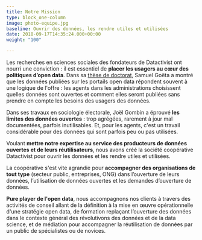 ```yaml
---
title: Notre Mission
type: block_one-column
image: photo-equipe.jpg
baseline: Ouvrir des données, les rendre utiles et utilisées
date: 2018-09-17T14:35:24.000+00:00
weight: "100"

---
```

Les recherches en sciences sociales des fondateurs de Datactivist ont nourri une conviction : il est essentiel de **placer les usagers au cœur des politiques d’open data**. Dans sa [thèse de doctorat](http://www.theses.fr/2016ENST0045), Samuel Goëta a montré que les données publiées sur les portails open data répondent souvent à une logique de l'offre : les agents dans les administrations choisissent quelles données sont ouvertes et comment elles seront publiées sans prendre en compte les besoins des usagers des données.

Dans ses travaux en sociologie électorale, Joël Gombin a éprouvé **les limites des données ouvertes** : trop agrégées, rarement à jour mal documentées, parfois inutilisables. Et, pour les agents, c'est un travail considérable pour des données qui sont parfois peu ou pas utilisées.

Voulant **mettre notre expertise au service des producteurs de données ouvertes et de leurs réutilisateurs**, nous avons créé la société coopérative Datactivist pour ouvrir les données et les rendre utiles et utilisées.

La coopérative s'est vite agrandie pour **accompagner des organisations de tout type** (secteur public, entreprises, ONG) dans l’ouverture de leurs données, l’utilisation de données ouvertes et les demandes d’ouverture de données.

**Pure player de l'open data**, nous accompagnons nos clients à travers des activités de conseil allant de la définition à la mise en œuvre opérationnelle d'une stratégie open data, de formation replaçant l’ouverture des données dans le contexte général des révolutivons des données et de la data science, et de médiation pour accompagner la réutilisation de données par un public de spécialistes ou de novices.